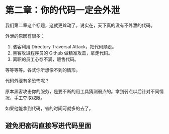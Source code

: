 # 第二章：你的代码一定会外泄

我们第二章这个标题，这就更耸动了。说实在，天下真的没有不外泄的代码。

外泄的原因有很多：

1. 骇客利用 Directory Traversal Attack，把代码顺走。
2. 黑客攻进程序员的 Github 做精准攻击，拿走代码。
3. 离职的员工心存不满，贩售代码。

等等等等。各式你所想像不到的情形。

代码外泄有多恐怖呢？

原本黑客攻击你的服务，是要不断的用工具猜测弱点的。拿到弱点以后针对不同情况，手工夺取权限。

如果他能拿到代码，省的时间可就多的去了。

## 避免把密码直接写进代码里面
